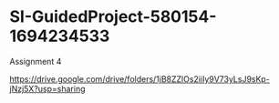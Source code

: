 # SI-GuidedProject-580154-1694234533

Assignment 4

https://drive.google.com/drive/folders/1jB8ZZlOs2iiIy9V73yLsJ9sKp-jNzj5X?usp=sharing

